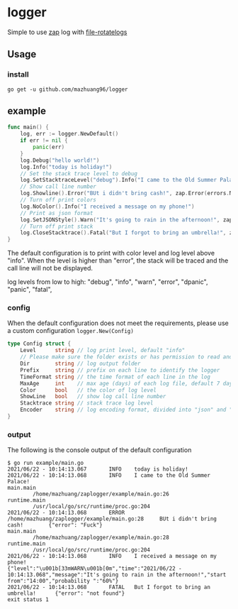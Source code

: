 # logger

Simple to use [zap](https://github.com/uber-go/zap) log with [file-rotatelogs](https://github.com/lestrrat-go/file-rotatelogs)

## Usage

### install

```shell
go get -u github.com/mazhuang96/logger
```

## example

```go
func main() {
    log, err := logger.NewDefault()
    if err != nil {
        panic(err)
    }
    log.Debug("hello world!")
    log.Info("today is holiday!")
    // Set the stack trace level to debug
    log.SetStacktraceLevel("debug").Info("I came to the Old Summer Palace!")
    // Show call line number
    log.Showline().Error("BUt i didn't bring cash!", zap.Error(errors.New("Fuck")))
    // Turn off print colors
    log.NoColor().Info("I received a message on my phone!")
    // Print as json format
    log.SetJSONStyle().Warn("It's going to rain in the afternoon!", zap.String("start from", "14:00"), zap.String("probability ", "60%"))
    // Turn off print stack
    log.CloseStacktrace().Fatal("But I forgot to bring an umbrella!", zap.Error(errors.New("not found")))
}
```

The default configuration is to print with color level and log level above "info". When the level is higher than "error", the stack will be traced and the call line will not be displayed.

log levels from low to high: "debug", "info", "warn", "error", "dpanic", "panic", "fatal",

### config

When the default configuration does not meet the requirements, please use a custom configuration `logger.New(Config)`

```go
type Config struct {
    Level      string // log print level, default "info"
    // Please make sure the folder exists or has permission to read and write 
    Dir        string // log output folder
    Prefix     string // prefix on each line to identify the logger
    TimeFormat string // the time format of each line in the log
    MaxAge     int    // max age (days) of each log file, default 7 days
    Color      bool   // the color of log level
    ShowLine   bool   // show log call line number
    Stacktrace string // stack trace log level
    Encoder    string // log encoding format, divided into "json" and "console", default "console"
}
```

### output

The following is the console output of the default configuration

```log
$ go run example/main.go
2021/06/22 - 10:14:13.067       INFO    today is holiday!
2021/06/22 - 10:14:13.068       INFO    I came to the Old Summer Palace!
main.main
        /home/mazhuang/zaplogger/example/main.go:26
runtime.main
        /usr/local/go/src/runtime/proc.go:204
2021/06/22 - 10:14:13.068       ERROR   /home/mazhuang/zaplogger/example/main.go:28     BUt i didn't bring cash!        {"error": "Fuck"}
main.main
        /home/mazhuang/zaplogger/example/main.go:28
runtime.main
        /usr/local/go/src/runtime/proc.go:204
2021/06/22 - 10:14:13.068       INFO    I received a message on my phone!
{"level":"\u001b[33mWARN\u001b[0m","time":"2021/06/22 - 10:14:13.068","message":"It's going to rain in the afternoon!","start from":"14:00","probability ":"60%"}
2021/06/22 - 10:14:13.068       FATAL   But I forgot to bring an umbrella!      {"error": "not found"}
exit status 1
```
